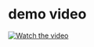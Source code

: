 # demo video

[![Watch the video](https://img.youtube.com/vi/Kmx5w2rWiss/maxresdefault.jpg)](https://www.youtube.com/watch?v=Kmx5w2rWiss)


